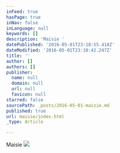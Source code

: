 ```yaml
---
inFeed: true
hasPage: true
inNav: false
inLanguage: null
keywords: []
description: 'Maisie '
datePublished: '2016-05-01T23:18:55.418Z'
dateModified: '2016-05-01T23:18:42.247Z'
title: ''
author: []
authors: []
publisher:
  name: null
  domain: null
  url: null
  favicon: null
starred: false
sourcePath: _posts/2016-05-01-maisie.md
published: true
url: maisie/index.html
_type: Article

---
```

Maisie ![](https://the-grid-user-content.s3-us-west-2.amazonaws.com/8f0cb68a-57f2-4337-b075-9c603198cff2.jpg)